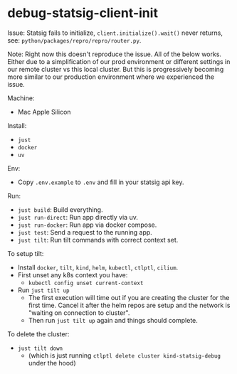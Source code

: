# debug-statsig-client-init

Issue: Statsig fails to initialize, `client.initialize().wait()` never returns,
see: `python/packages/repro/repro/router.py`.

Note: Right now this doesn't reproduce the issue. All of the below works. Either
due to a simplification of our prod environment or different settings in our
remote cluster vs this local cluster. But this is progressively becoming more
similar to our production environment where we experienced the issue.

Machine:

- Mac Apple Silicon

Install:

- `just`
- `docker`
- `uv`

Env:

- Copy `.env.example` to `.env` and fill in your statsig api key.

Run:

- `just build`: Build everything.
- `just run-direct`: Run app directly via uv.
- `just run-docker`: Run app via docker compose.
- `just test`: Send a request to the running app.
- `just tilt`: Run tilt commands with correct context set.

To setup tilt:

- Install `docker`, `tilt`, `kind`, `helm`, `kubectl`, `ctlptl`, `cilium`.
- First unset any k8s context you have:
  - `kubectl config unset current-context`
- Run `just tilt up`
  - The first execution will time out if you are creating the cluster for the
    first time. Cancel it after the helm repos are setup and the network is
    "waiting on connection to cluster".
  - Then run `just tilt up` again and things should complete.

To delete the cluster:

- `just tilt down`
  - (which is just running `ctlptl delete cluster kind-statsig-debug` under the hood)
